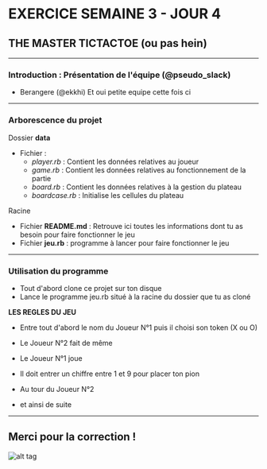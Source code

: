 # EXERCICE SEMAINE 3 - JOUR 4
## THE MASTER TICTACTOE (ou pas hein)

-------------

### Introduction : Présentation de l'équipe (@pseudo_slack)
- Berangere (@ekkhi)
	Et oui petite equipe cette fois ci 

-------------

### Arborescence du projet

Dossier **data**
- Fichier : 
	- *player.rb* : Contient les données relatives au joueur
	- *game.rb* : Contient les données relatives au fonctionnement de la partie
	- *board.rb* : Contient les données relatives à la gestion du plateau
	- *boardcase.rb* : Initialise les cellules du plateau

Racine
- Fichier **README.md** : Retrouve ici toutes les informations dont tu as besoin pour faire fonctionner le jeu 
- Fichier **jeu.rb** : programme à lancer pour faire fonctionner le jeu


------------

### Utilisation du programme

- Tout d'abord clone ce projet sur ton disque
- Lance le programme jeu.rb situé à la racine du dossier que tu as cloné

**LES REGLES DU JEU**

- Entre tout d'abord le nom du Joueur N°1 puis il choisi son token (X ou O)
- Le Joueur N°2 fait de même

- Le Joueur N°1 joue
- Il doit entrer un chiffre entre 1 et 9 pour placer ton pion

- Au tour du Joueur N°2
- et ainsi de suite

------------



## Merci pour la correction ! 


![alt tag](https://user-images.githubusercontent.com/37908682/38898586-acc9ed70-4295-11e8-9433-fa83027043be.png)
